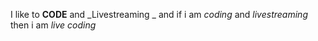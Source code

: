  I like to **CODE** and _Livestreaming _ and if i am _coding_ and *livestreaming* then i am _*live coding*_
